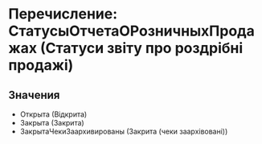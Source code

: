 ﻿# Перечисление: СтатусыОтчетаОРозничныхПродажах (Статуси звіту про роздрібні продажі)

## Значения

- Открыта (Відкрита)
- Закрыта (Закрита)
- ЗакрытаЧекиЗаархивированы (Закрита (чеки заархівовані))

